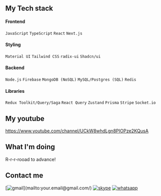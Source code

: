 ## My Tech stack
#### Frontend
`JavaScript` `TypeScript` `React` `Next.js`
#### Styling
`Material UI` `Tailwind CSS` `radix-ui` `Shadcn/ui`
#### Backend
`Node.js` `Firebase` `MongoDB (NoSQL)` `MySQL/Postgres (SQL)` `Redis`
#### Libraries
`Redux Toolkit/Query/Saga` `React Query` `Zustand` `Prisma` `Stripe` `Socket.io`

## My youtube
https://www.youtube.com/channel/UCkW8whdLgn8PIOPze2KQusA

## What I'm doing
R-r-r-rooad to advance!

## Contact me
[![gmail]([https://img.shields.io/badge/Facebook-1877F2?style=for-the-badge&logo=facebook&logoColor=white](https://img.shields.io/badge/Gmail-D14836?style=for-the-badge&logo=gmail&logoColor=white))](mailto:your.email@gmail.com/)
[![skype](https://img.shields.io/badge/Skype-00AFF0?style=for-the-badge&logo=skype&logoColor=white)](https://join.skype.com/invite/xTRyQtrZHA2P)
[![whatsapp](https://img.shields.io/badge/WhatsApp-25D366?style=for-the-badge&logo=whatsapp&logoColor=white)](https://wa.me/639482806578)



